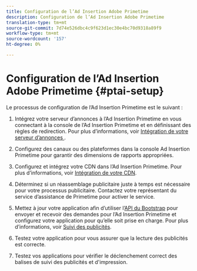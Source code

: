 ```yaml
---
title: Configuration de l’Ad Insertion Adobe Primetime
description: Configuration de l’Ad Insertion Adobe Primetime
translation-type: tm+mt
source-git-commit: 7d74e526dbc4c9f623d1ec30e4bc70d9318a89f9
workflow-type: tm+mt
source-wordcount: '157'
ht-degree: 0%

---
```



# Configuration de l’Ad Insertion Adobe Primetime {#ptai-setup}

Le processus de configuration de l’Ad Insertion Primetime est le suivant :

1. Intégrez votre serveur d’annonces à l’Ad Insertion Primetime en vous connectant à la console de l’Ad Insertion Primetime et en définissant des règles de redirection. Pour plus d’informations, voir [Intégration de votre serveur d’annonces ](integrate-ad-server.md).

1. Configurez des canaux ou des plateformes dans la console Ad Insertion Primetime pour garantir des dimensions de rapports appropriées.

1. Configurez et intégrez votre CDN dans l’Ad Insertion Primetime. Pour plus d’informations, voir [Intégration de votre CDN](integrate-cdn.md).

1. Déterminez si un réassemblage publicitaire juste à temps est nécessaire pour votre processus publicitaire. Contactez votre représentant du service d’assistance de Primetime pour activer le service.

1. Mettez à jour votre application afin d’utiliser l’[API du Bootstrap](/help/dynamic-ad-insertion/msapi-topics/ms-getting-started/ms-api-query-params.md) pour envoyer et recevoir des demandes pour l’Ad Insertion Primetime et configurez votre application pour qu’elle soit prise en charge. Pour plus d’informations, voir [Suivi des publicités](set-up-ad-tracking.md).

1. Testez votre application pour vous assurer que la lecture des publicités est correcte. <!-- using the [Debugging tools](troubleshoot-and-debug.md).-->

1. Testez vos applications pour vérifier le déclenchement correct des balises de suivi des publicités et d&#39;impression.<!-- using the [Reporting](reporting-and-billing.md).-->
